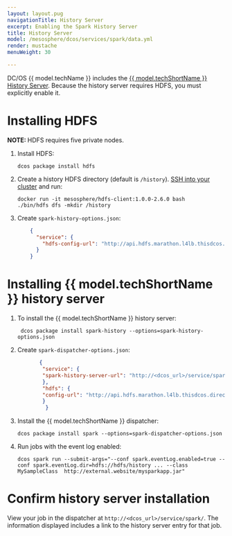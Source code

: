 ```yaml
---
layout: layout.pug
navigationTitle: History Server
excerpt: Enabling the Spark History Server
title: History Server
model: /mesosphere/dcos/services/spark/data.yml
render: mustache
menuWeight: 30

---
```


DC/OS {{ model.techName }} includes the [{{ model.techShortName }} History Server][3]. Because the history server requires HDFS, you must explicitly enable it.

# Installing HDFS

<p class="message--note"><strong>NOTE: </strong>HDFS requires five private nodes.</p>

1.  Install HDFS:

        dcos package install hdfs

1.  Create a history HDFS directory (default is `/history`). [SSH into your cluster][10] and run:

        docker run -it mesosphere/hdfs-client:1.0.0-2.6.0 bash
        ./bin/hdfs dfs -mkdir /history

1. Create `spark-history-options.json`:
    ```json
        {
          "service": {
            "hdfs-config-url": "http://api.hdfs.marathon.l4lb.thisdcos.directory/v1/endpoints"
          }
        }
     ```   

# Installing {{ model.techShortName }} history server

1. To install the {{ model.techShortName }} history server:

        dcos package install spark-history --options=spark-history-options.json

1. Create `spark-dispatcher-options.json`:

   ```json
          {
           "service": {
           "spark-history-server-url": "http://<dcos_url>/service/spark-history"
           },
           "hdfs": {
           "config-url": "http://api.hdfs.marathon.l4lb.thisdcos.directory/v1/endpoints"
           }
            }
   ```
1.  Install the {{ model.techShortName }} dispatcher:

        dcos package install spark --options=spark-dispatcher-options.json

1.  Run jobs with the event log enabled:

        dcos spark run --submit-args="--conf spark.eventLog.enabled=true --conf spark.eventLog.dir=hdfs://hdfs/history ... --class MySampleClass  http://external.website/mysparkapp.jar"

# Confirm history server installation

View your job in the dispatcher at `http://<dcos_url>/service/spark/`. The information displayed includes a link to the history server entry for that job.

 [3]: http://spark.apache.org/docs/latest/monitoring.html#viewing-after-the-fact
 [10]: /mesosphere/dcos/1.12/administering-clusters/sshcluster/
